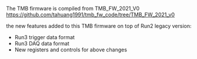 The TMB firmware is compiled from TMB_FW_2021_V0
https://github.com/tahuang1991/tmb_fw_code/tree/TMB_FW_2021_v0

the new features added to this TMB firmware on top of Run2 legacy version:
  - Run3 trigger data format
  - Run3 DAQ data format 
  - New registers and controls for above changes 

